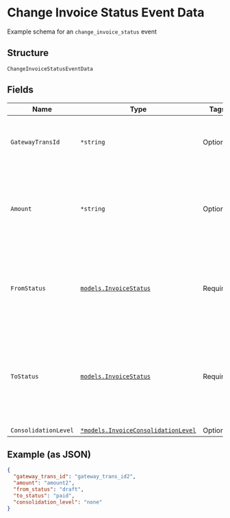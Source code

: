 
# Change Invoice Status Event Data

Example schema for an `change_invoice_status` event

## Structure

`ChangeInvoiceStatusEventData`

## Fields

| Name | Type | Tags | Description |
|  --- | --- | --- | --- |
| `GatewayTransId` | `*string` | Optional | Identifier for the transaction within the payment gateway. |
| `Amount` | `*string` | Optional | The monetary value associated with the linked payment, expressed in dollars. |
| `FromStatus` | [`models.InvoiceStatus`](../../doc/models/invoice-status.md) | Required | The status of the invoice before any changes occurred. See [Invoice Statuses](https://maxio-chargify.zendesk.com/hc/en-us/articles/5405078794253-Introduction-to-Invoices#invoice-statuses) for more. |
| `ToStatus` | [`models.InvoiceStatus`](../../doc/models/invoice-status.md) | Required | The updated status of the invoice after changes have been made. See [Invoice Statuses](https://maxio-chargify.zendesk.com/hc/en-us/articles/5405078794253-Introduction-to-Invoices#invoice-statuses) for more. |
| `ConsolidationLevel` | [`*models.InvoiceConsolidationLevel`](../../doc/models/invoice-consolidation-level.md) | Optional | - |

## Example (as JSON)

```json
{
  "gateway_trans_id": "gateway_trans_id2",
  "amount": "amount2",
  "from_status": "draft",
  "to_status": "paid",
  "consolidation_level": "none"
}
```

